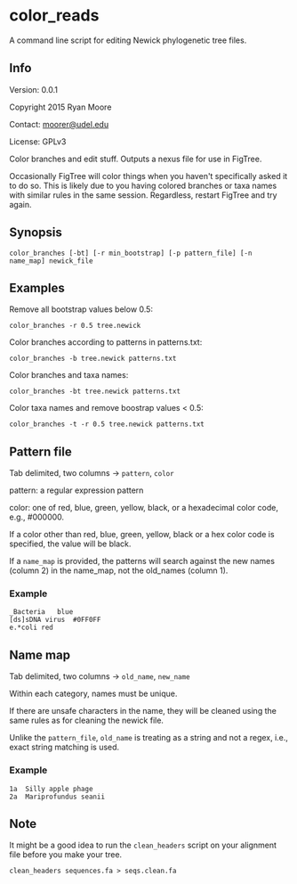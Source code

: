# color_reads #

A command line script for editing Newick phylogenetic tree files.

## Info ##

Version: 0.0.1

Copyright 2015 Ryan Moore

Contact: moorer@udel.edu

License: GPLv3

Color branches and edit stuff. Outputs a nexus file for use in
FigTree.

Occasionally FigTree will color things when you haven't specifically
asked it to do so. This is likely due to you having colored branches
or taxa names with similar rules in the same session. Regardless,
restart FigTree and try again.

## Synopsis ##

	color_branches [-bt] [-r min_bootstrap] [-p pattern_file] [-n name_map] newick_file

## Examples ##

Remove all bootstrap values below 0.5:

	color_branches -r 0.5 tree.newick

Color branches according to patterns in patterns.txt:

	color_branches -b tree.newick patterns.txt

Color branches and taxa names:

	color_branches -bt tree.newick patterns.txt

Color taxa names and remove boostrap values < 0.5:

	color_branches -t -r 0.5 tree.newick patterns.txt

## Pattern file ##

Tab delimited, two columns -> `pattern`, `color`

pattern: a regular expression pattern

color: one of red, blue, green, yellow, black, or a hexadecimal color
code, e.g., #000000.

If a color other than red, blue, green, yellow, black or a hex color
code is specified, the value will be black.

If a `name_map` is provided, the patterns will search against the new
names (column 2) in the name_map, not the old_names (column 1).

### Example ###

    _Bacteria	blue
    [ds]sDNA virus	#0FF0FF
    e.*coli	red

## Name map ##

Tab delimited, two columns -> `old_name`, `new_name`

Within each category, names must be unique.

If there are unsafe characters in the name, they will be cleaned
using the same rules as for cleaning the newick file.

Unlike the `pattern_file`, `old_name` is treating as a string and not
a regex, i.e., exact string matching is used.

### Example ###

    1a	Silly apple phage
    2a	Mariprofundus seanii

## Note ##

It might be a good idea to run the `clean_headers` script on your
alignment file before you make your tree.

	clean_headers sequences.fa > seqs.clean.fa
